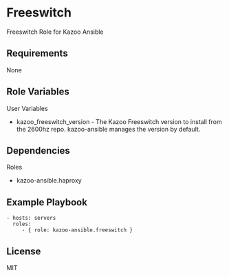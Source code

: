 Freeswitch
==========

Freeswitch Role for Kazoo Ansible

Requirements
------------

None

Role Variables
--------------

User Variables
- kazoo_freeswitch_version - The Kazoo Freeswitch version to install from the 2600hz repo. 
kazoo-ansible manages the version by default.

Dependencies
------------

Roles
- kazoo-ansible.haproxy

Example Playbook
----------------

    - hosts: servers
      roles:
         - { role: kazoo-ansible.freeswitch }

License
-------

MIT

